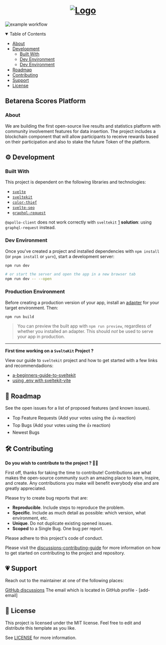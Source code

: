 <h1 align="center">
  <a href="https://github.com/dec0dOS/amazing-github-template">
    <img src="https://user-images.githubusercontent.com/20924663/148760091-dea6a851-1aa9-4dbb-ac29-59f2ce2ad493.png" alt="Logo">
  </a>
</h1>

![example workflow](https://github.com/Betarena/scores/actions/workflows/docker-image.yml/badge.svg)

<details open="open">
<summary>Table of Contents</summary>

- [About](#about)
- [Development](#development)
  - [Built With](#built-with)
  - [Dev Environment](#dev-environment)
  - [Dev Environment](#production-environment)
- [Roadmap](#roadmap)
- [Contributing](#contributing)
- [Support](#support)
- [License](#license)

</details>

## Betarena Scores Platform

### About

We are building the first open-source live results and statistics platform with community involvement features for data insertion. The project includes a blockchain component that will allow participants to receive rewards based on their participation and also to stake the future Token of the platform.

## ⚙ Development

### Built With

This project is dependent on the following libraries and technologies:

- [`svelte`]()
- [`sveltekit`]()
- [`color-thief`]()
- [`svelte-seo`](https://github.com/artiebits/svelte-seo#svelte-seo-options)
- [`graphql-request`](https://www.npmjs.com/package/graphql-request)

`@apollo-client` does not work correctly with `sveltekit` [1](https://github.com/timhall/svelte-apollo/issues/97)
**solution**: using `graphql-request` instead.

### Dev Environment

Once you've created a project and installed dependencies with `npm install` (or `pnpm install` or `yarn`), start a development server:

```bash
npm run dev

# or start the server and open the app in a new browser tab
npm run dev -- --open
```

### Production Environment

Before creating a production version of your app, install an [adapter](https://kit.svelte.dev/docs#adapters) for your target environment. Then:

```bash
npm run build
```

> You can preview the built app with `npm run preview`, regardless of whether you installed an adapter. This should _not_ be used to serve your app in production.

---

**First time working on a `SvelteKit` Project ?**

View our guide to `sveltekit` project and how to get started with a few links and recommendadions:

- [a-beginners-guide-to-sveltekit](https://www.sitepoint.com/a-beginners-guide-to-sveltekit/)
- [using .env with sveltekit-vite](https://dev.to/danawoodman/storing-environment-variables-in-sveltekit-2of3)

## 🚦 Roadmap

See the open issues for a list of proposed features (and known issues).

- Top Feature Requests (Add your votes using the 👍 reaction)
- Top Bugs (Add your votes using the 👍 reaction)
- Newest Bugs

## 🛠 Contributing

**Do you wish to contribute to the project ? 🚀🥳**

First off, thanks for taking the time to contribute! Contributions are what makes the open-source community such an amazing place to learn, inspire, and create. Any contributions you make will benefit everybody else and are greatly appreciated.

Please try to create bug reports that are:

- __Reproducible__. Include steps to reproduce the problem.
- __Specific__. Include as much detail as possible: which version, what environment, etc.
- __Unique__. Do not duplicate existing opened issues.
- __Scoped__ to a Single Bug. One bug per report.

Please adhere to this project's code of conduct.

Please visit the [discussions-contributing-guide](https://github.com/Betarena/scores/discussions/122) for more information on how to get started on contributing to the project and repository.

## 💗 Support

Reach out to the maintainer at one of the following places:

[GitHub discussions](https://github.com/Betarena/scores/discussions)
The email which is located in GitHub profile - [add-email]

## 📌 License

This project is licensed under the MIT license. Feel free to edit and distribute this template as you like.

See [LICENSE](LICENSE) for more information.
